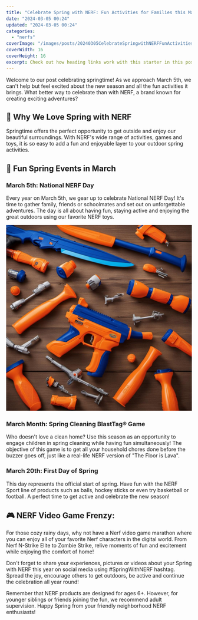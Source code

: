 ```yaml
---
title: "Celebrate Spring with NERF: Fun Activities for Families this March"
date: "2024-03-05 00:24"
updated: "2024-03-05 00:24"
categories:
  - "nerfs"
coverImage: "/images/posts/20240305CelebrateSpringwithNERFFunActivitiesforFamiliesthisMarch_1.jpg"
coverWidth: 16
coverHeight: 16
excerpt: Check out how heading links work with this starter in this post.
---
```




Welcome to our post celebrating springtime! As we approach March 5th, we can't help but feel excited about the new season and all the fun activities it brings. What better way to celebrate than with NERF, a brand known for creating exciting adventures?

## 🌱 Why We Love Spring with NERF

Springtime offers the perfect opportunity to get outside and enjoy our beautiful surroundings. With NERF's wide range of activities, games and toys, it is so easy to add a fun and enjoyable layer to your outdoor spring activities.

## 🎯 Fun Spring Events in March
### March 5th: National NERF Day
Every year on March 5th, we gear up to celebrate National NERF Day! It's time to gather family, friends or schoolmates and set out on unforgettable adventures. The day is all about having fun, staying active and enjoying the great outdoors using our favorite NERF toys.


![20240305CelebrateSpringwithNERFFunActivitiesforFamiliesthisMarch_2](/images/posts/20240305CelebrateSpringwithNERFFunActivitiesforFamiliesthisMarch_2.jpg)

### March Month: Spring Cleaning BlastTag® Game
Who doesn't love a clean home? Use this season as an opportunity to engage children in spring cleaning while having fun simultaneously! The objective of this game is to get all your household chores done before the buzzer goes off, just like a real-life NERF version of "The Floor is Lava".

### March 20th: First Day of Spring
This day represents the official start of spring. Have fun with the NERF Sport line of products such as balls, hockey sticks or even try basketball or football. A perfect time to get active and celebrate the new season!

## **🎮 NERF Video Game Frenzy:**
For those cozy rainy days, why not have a Nerf video game marathon where you can enjoy all of your favorite Nerf characters in the digital world. From Nerf N-Strike Elite to Zombie Strike, relive moments of fun and excitement while enjoying the comfort of home!

Don't forget to share your experiences, pictures or videos about your Spring with NERF this year on social media using #SpringWithNERF hashtag. Spread the joy, encourage others to get outdoors, be active and continue the celebration all year round! 

Remember that NERF products are designed for ages 6+. However, for younger siblings or friends joining the fun, we recommend adult supervision. Happy Spring from your friendly neighborhood NERF enthusiasts!
